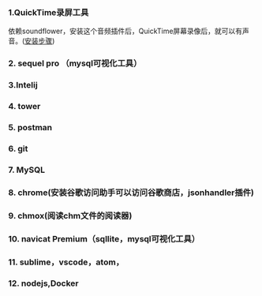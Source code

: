 ### 1.QuickTime录屏工具
依赖soundflower，安装这个音频插件后，QuickTime屏幕录像后，就可以有声音。([安装步骤](https://jingyan.baidu.com/article/6dad5075100507a123e36efc.html）))

### 2. sequel pro （mysql可视化工具）

### 3.Intelij

### 4. tower

### 5. postman

### 6. git
### 7. MySQL
### 8. chrome(安装谷歌访问助手可以访问谷歌商店，jsonhandler插件)
### 9. chmox(阅读chm文件的阅读器)

### 10. navicat Premium（sqllite，mysql可视化工具）

### 11. sublime，vscode，atom，

### 12. nodejs,Docker
